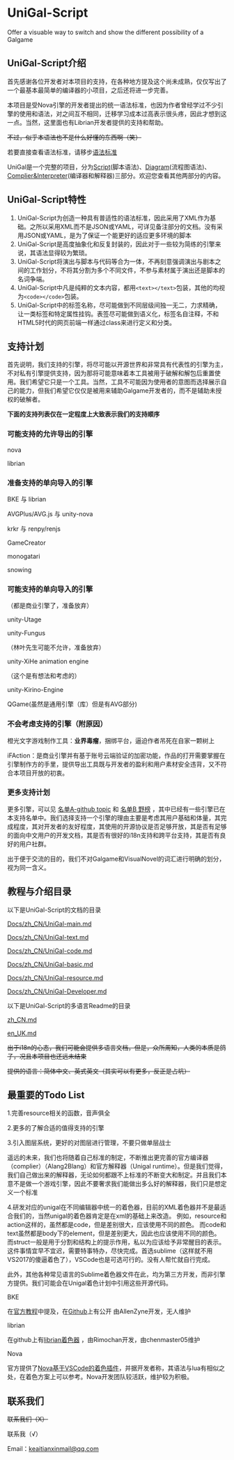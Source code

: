 # UniGal-Script

Offer a visuable way to switch and show the different possibility of a Galgame



## UniGal-Script介绍
首先感谢各位开发者对本项目的支持，在各种地方提及这个尚未成熟，仅仅写出了一个最基本最简单的编译器的小项目，之后还将进一步完善。

本项目是受Nova引擎的开发者提出的统一语法标准，也因为作者曾经学过不少引擎的使用和语法，对之间互不相同，迁移学习成本过高表示很头疼，因此才想到这一点。当然，这里面也有Librian开发者提供的支持和帮助。

~~不过，似乎本语法也不是什么好懂的东西啊（笑）~~

若要直接查看语法标准，请移步[语法标准](https://github.com/Uni-Gal/UniGal-Script/blob/master/Docs/zh_CN/UniGal-text.md)

UniGal是一个完整的项目，分为[Script](https://github.com/Uni-Gal/UniGal-Script)(脚本语法)、[Diagram](https://github.com/Uni-Gal/UniGal-Diagram)(流程图语法)、[Complier&Interpreter](https://github.com/Uni-Gal/UniGal-Complier-Interpreter)(编译器和解释器)三部分。欢迎您查看其他两部分的内容。

## UniGal-Script特性

1. UniGal-Script为创造一种具有普适性的语法标准，因此采用了XML作为基础。之所以采用XML而不是JSON或YAML，可详见备注部分的文档。没有采用JSON或YAML，是为了保证一个能更好的适应更多环境的脚本
2. UniGal-Script是高度抽象化和反复封装的，因此对于一些较为简练的引擎来说，其语法显得较为繁琐。
3. UniGal-Script将演出与脚本与代码等合为一体，不再刻意强调演出与剧本之间的工作划分，不将其分割为多个不同文件，不参与素材属于演出还是脚本的名词争端。
4. UniGal-Script中凡是纯粹的文本内容，都用```<text></text>```包装，其他的均视为```<code></code>```包装。
5. UniGal-Script中的标签名称，尽可能做到不同层级间独一无二，力求精确，让一类标签和特定属性挂钩。表签尽可能做到语义化，标签名自注释，不和HTML5时代的网页前端一样通过class来进行定义和分类。

## 支持计划

首先说明，我们支持的引擎，将尽可能以开源世界和非常具有代表性的引擎为主，不对私有引擎提供支持，因为那将可能意味着本工具被用于破解和解包后重置使用。我们希望它只是一个工具。当然，工具不可能因为使用者的意图而选择展示自己的能力，但我们希望它仅仅是被用来辅助Galgame开发者的，而不是辅助未授权的破解者。

**下面的支持列表仅在一定程度上大致表示我们的支持顺序**

### 可能支持的允许导出的引擎

nova

librian

### 准备支持的单向导入的引擎

BKE 与 librian

AVGPlus/AVG.js 与 unity-nova

krkr 与 renpy/renjs

GameCreator

monogatari

snowing

### 可能支持的单向导入的引擎

（都是商业引擎了，准备放弃）

unity-Utage

unity-Fungus

（林叶先生可能不允许，准备放弃）

unity-XiHe animation engine

（这个是有想法和考虑的）

unity-Kirino-Engine

QGame(虽然是通用引擎（库）但是有AVG部分)

### 不会考虑支持的引擎（附原因）

橙光文字游戏制作工具：**业界毒瘤**，捆绑平台，逼迫作者吊死在自家一颗树上

iFAction：是商业引擎并有基于账号云端验证的加密功能，作品的打开需要掌握在引擎制作方的手里，提供导出工具既与开发者的盈利和用户素材安全违背，又不符合本项目开放的初衷。

### 更多支持计划

更多引擎，可以见 [名单A-github topic](https://github.com/topics/visual-novel-engine) 和 [名单B 野榜](https://awesomeopensource.com/projects/visual-novel) ，其中已经有一些引擎已在本支持名单中。我们选择支持一个引擎的理由主要是考虑其用户基础和体量，其完成程度，其对开发者的友好程度，其使用的开源协议是否足够开放，其是否有足够的面向中文用户的开发文档，其是否有很好的i18n支持和跨平台支持，其是否有良好的用户社群。

出于便于交流的目的，我们不对Galgame和VisualNovel的词汇进行明确的划分，视为同一含义。

## 教程与介绍目录

以下是UniGal-Script的文档的目录

[Docs/zh_CN/UniGal-main.md](https://github.com/Uni-Gal/UniGal-Script/blob/master/Docs/zh_CN/UniGal-main.md)

[Docs/zh_CN/UniGal-text.md](https://github.com/Uni-Gal/UniGal-Script/blob/master/Docs/zh_CN/UniGal-text.md)

[Docs/zh_CN/UniGal-code.md](https://github.com/Uni-Gal/UniGal-Script/blob/master/Docs/zh_CN/UniGal-code.md)

[Docs/zh_CN/UniGal-basic.md](https://github.com/Uni-Gal/UniGal-Script/blob/master/Docs/zh_CN/UniGal-basic.md)

[Docs/zh_CN/UniGal-resource.md](https://github.com/Uni-Gal/UniGal-Script/blob/master/Docs/zh_CN/UniGal-resource.md)

[Docs/zh_CN/UniGal-Developer.md](https://github.com/Uni-Gal/UniGal-Script/blob/master/Docs/zh_CN/UniGal-Developer.md)

以下是UniGal-Script的多语言Readme的目录

[zh_CN.md](https://github.com/Uni-Gal/UniGal-Script/blob/master/Readme/zh_CN.md)

[en_UK.md](https://github.com/Uni-Gal/UniGal-Script/blob/master/Readme/en_UK.md)

~~出于i18n的心态，我们可能会提供多语言文档，但是，众所周知，人类的本质是鸽子，况且本项目也还远未结束~~

~~提供的语言：简体中文、英式英文（其实可以有更多，反正是占坑）~~


## 最重要的Todo List

1.完善resource相关的函数，音声俱全

2.更多的了解合适的值得支持的引擎

3.引入图层系统，更好的对图层进行管理，不要只做单层战士

遥远的未来，我们也将随着自己标准的制定，不断推出更完善的官方编译器（complier）（Alang2Blang）和官方解释器（Unigal runtime）。但是我们觉得，我们自己做出来的解释器，无论如何都跟不上标准的不断变大和制定。并且我们本意不是做一个游戏引擎，因此不要奢求我们能做出多么好的解释器，我们只是想定义一个标准


4.研发对应的unigal在不同编辑器中统一的着色器，目前的XML着色器并不是最适合我们的，当然unigal的着色器肯定是在xml的基础上来改造。
例如，resource和action这样的，虽然都是code，但是差别很大，应该使用不同的颜色。
而code和text虽然都是body下的element，但是差别更大，因此也应该使用不同的颜色。
而struct一般是用于分割和结构上的提示作用，私以为应该给予非常醒目的表示。
这件事情宜早不宜迟，需要特事特办，尽快完成。首选sublime（这样就不用VS2017的傻逼着色了），VSCode也是可选可行的。没有人帮忙就自行完成。

此外，其他各种常见语言的Sublime着色器文件在此，均为第三方开发，而非引擎方提供。我们可能会在Unigal着色计划中引用这些开源代码。

BKE  

在[官方教程](http://docs.bakery.moe/faq)中提及，在[Github](https://github.com/AllanZyne/BKS4Sublime)上有公开   由AllenZyne开发，无人维护

librian 

在github上有[librian着色器](https://github.com/RimoChan/Librian/tree/master/librian/librian%E6%9C%AC%E9%AB%94/%E5%9C%9F%E7%89%B9%E7%94%A2) ，由Rimochan开发，由chenmaster05维护

Nova 

官方提供了[Nova基于VSCode的着色插件](https://github.com/zhouhaoyu/vscode-nova-script)，并据开发者称，其语法与lua有相似之处，在着色方案上可以参考。Nova开发团队较活跃，维护较为积极。

## 联系我们

~~联系我们（X）~~

联系我（√）

Email：keaitianxinmail@qq.com

